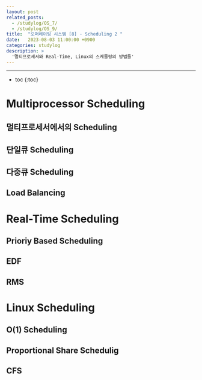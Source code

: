 ```yaml
---
layout: post
related_posts:
  - /studylog/OS_7/
  - /studylog/OS_9/
title:  "오퍼레이팅 시스템 [8] - Scheduling 2 "
date:   2023-08-03 11:00:00 +0900
categories: studylog
description: >
  '멀티프로세서와 Real-Time, Linux의 스케줄링의 방법들'
---
```

* * *
* toc
{:toc}

# Multiprocessor Scheduling

## 멀티프로세서에서의 Scheduling

## 단일큐 Scheduling

## 다중큐 Scheduling

## Load Balancing

# Real-Time Scheduling

## Prioriy Based Scheduling

## EDF

## RMS

# Linux Scheduling

## O(1) Scheduling

## Proportional Share Schedulig

## CFS